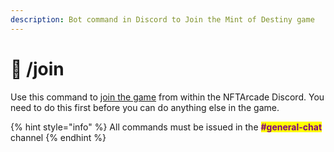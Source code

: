 ```yaml
---
description: Bot command in Discord to Join the Mint of Destiny game
---
```


# 🤖 /join

Use this command to [join the game](broken-reference) from within the NFTArcade Discord. You need to do this first before you can do anything else in the game.

{% hint style="info" %}
All commands must be issued in the <mark style="color:purple;">**#general-chat**</mark> channel
{% endhint %}

